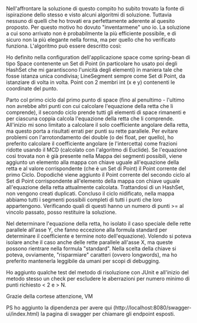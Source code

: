 Nell'affrontare la soluzione di questo compito ho subito trovato la fonte di ispirazione dello stesso e visto alcuni algoritmi di soluzione.
Tuttavia nessuno di quelli che ho trovati era perfettamente aderente al quesito proposto.
Per questo motivo ho dovuto "inventarmene" uno io.
La soluzione a cui sono arrivato non è probabilmente la più efficiente possibile, e di sicuro non la più elegante nella forma, ma per quello che ho verificato funziona.
L'algoritmo può essere descritto così:

Ho definito nella configuration dell'applicazione space come spring-bean di tipo Space contenente un Set di Point (in particolare ho usato poi degli HashSet che mi garantiscono l'unicità degli elementi) in maniera tale che fosse istanza unica condivisa;
LineSegment sempre come Set di Point, da istanziare di volta in volta.
Point con 2 membri int (x e y) contenenti le coordinate del punto.

Parto col primo ciclo dal primo punto di space (fino al penultimo - l'ultimo non avrebbe altri punti con cui calcolare l'equazione della retta che li comprende),
il secondo ciclo prende tutti gli elementi di space rimanenti e per ciascuna coppia calcola l'equazione della retta che li comprende.
All'inizio mi sono limitato a calcolare il solo coefficiente angolare della retta, ma questo porta a risultati errati per punti su rette parallele.
Per evitare problemi con l'arrotondamento dei double (o dei float, per quello), ho preferito calcolare il coefficiente angolare (e l'intercetta) come frazioni ridotte usando il MCD (calcolato con l'algoritmo di Euclide).
Se l'equazione così trovata non è già presente nella Mappa dei segmenti possibili, viene aggiunto un elemento alla mappa con chiave uguale all'equazione della retta e al valore corrispondente (che è un Set di Point) il Point corrente del primo Ciclo.
Dopodiché viene aggiunto il Point corrente del secondo ciclo al Set di Point corrispondente all'elemento della mappa con chiave uguale all'equazione della retta attualmente calcolata.
Trattandosi di un HashSet, non vengono creati duplicati.
Concluso il ciclo nidificato, nella mappa abbiamo tutti i segmenti possibili completi di tutti i punti che loro appartengono.
Verificando quali di questi hanno un numero di punti >= al vincolo passato, posso restituire la soluzione.

Nel determinare l'equazione della retta, ho isolato il caso speciale delle rette parallele all'asse Y, che fanno eccezione alla formula standard per determinare il coefficiente e termine noto dell'equazione).
Volendo si poteva isolare anche il caso anche delle rette parallele all'asse X, ma queste possono rientrare nella formula "standard".
Nella scelta della chiave si poteva, ovviamente, "risparmiare" caratteri (ovvero longwords), ma ho preferito mantenerla leggibile da umani per scopi di debugging.

Ho aggiunto qualche test del metodo di risoluzione con JUnit e all'inizio del metodo stesso un check per escludere le aberrazioni per numero minimo di punti richiesto < 2 e > N.

Grazie della cortese attenzione,
VM

PS ho aggiunto la dipendenza per avere qui (http://localhost:8080/swagger-ui/index.html) la pagina di swagger per chiamare gli endpoint esposti. 
